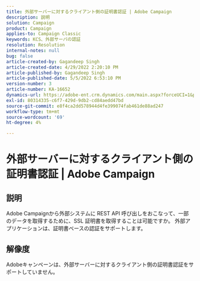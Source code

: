```yaml
---
title: 外部サーバーに対するクライアント側の証明書認証 | Adobe Campaign
description: 説明
solution: Campaign
product: Campaign
applies-to: Campaign Classic
keywords: KCS、外部サーバの認証
resolution: Resolution
internal-notes: null
bug: false
article-created-by: Gagandeep Singh
article-created-date: 4/29/2022 2:20:10 PM
article-published-by: Gagandeep Singh
article-published-date: 5/5/2022 6:53:10 PM
version-number: 3
article-number: KA-16652
dynamics-url: https://adobe-ent.crm.dynamics.com/main.aspx?forceUCI=1&pagetype=entityrecord&etn=knowledgearticle&id=5b70dc75-c7c7-ec11-a7b6-0022480a1de4
exl-id: 80314335-c6f7-429d-9db2-cd84aedd47bd
source-git-commit: e8f4ca2dd578944d4fe399074fab461de88ad247
workflow-type: tm+mt
source-wordcount: '69'
ht-degree: 4%

---
```


# 外部サーバーに対するクライアント側の証明書認証 | Adobe Campaign

## 説明


Adobe Campaignから外部システムに REST API 呼び出しをおこなって、一部のデータを取得するために、SSL 証明書を取得することは可能ですか。 外部アプリケーションは、証明書ベースの認証をサポートします。


## 解像度


Adobeキャンペーンは、外部サーバーに対するクライアント側の証明書認証をサポートしていません。

